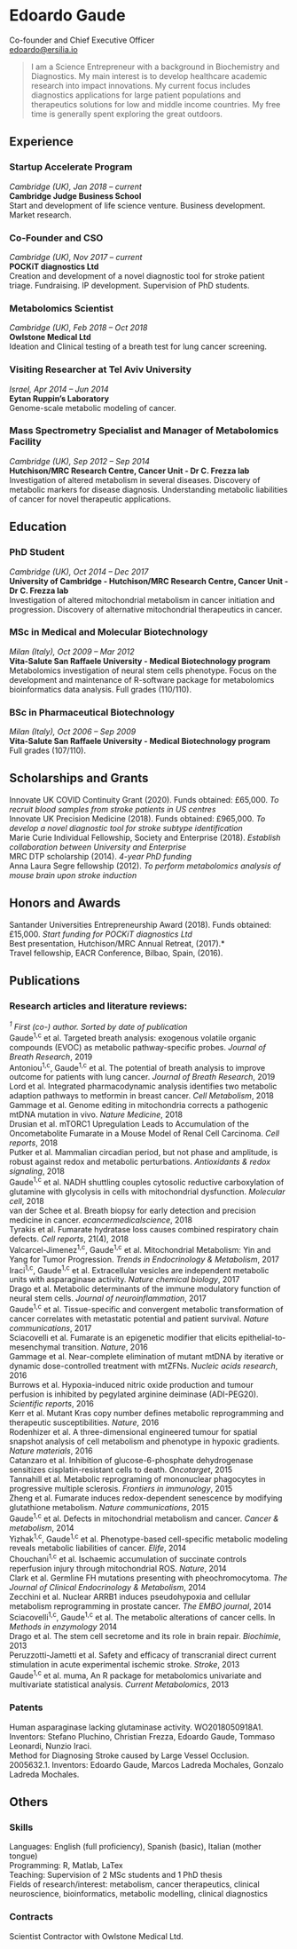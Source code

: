 # Edoardo Gaude

Co-founder and Chief Executive Officer\
<edoardo@ersilia.io>

> I am a Science Entrepreneur with a background in Biochemistry and Diagnostics. My main interest is to develop healthcare academic research into impact innovations. My current focus includes diagnostics applications for large patient populations and therapeutics solutions for low and middle income countries. My free time is generally spent exploring the great outdoors.

## Experience
### Startup Accelerate Program
*Cambridge (UK), Jan 2018 – current*\
**Cambridge Judge Business School**\
Start and development of life science venture. Business development. Market research.
### Co-Founder and CSO
*Cambridge (UK), Nov 2017 – current*\
**POCKiT diagnostics Ltd**\
Creation and development of a novel diagnostic tool for stroke patient triage. Fundraising. IP development. Supervision of PhD students.
### Metabolomics Scientist
*Cambridge (UK), Feb 2018 – Oct 2018*\
**Owlstone Medical Ltd**\
Ideation and Clinical testing of a breath test for lung cancer screening.
### Visiting Researcher at Tel Aviv University
*Israel, Apr 2014 – Jun 2014*\
**Eytan Ruppin’s Laboratory**\
Genome-scale metabolic modeling of cancer.
### Mass Spectrometry Specialist and Manager of Metabolomics Facility
*Cambridge (UK), Sep 2012 – Sep 2014*\
**Hutchison/MRC Research Centre, Cancer Unit - Dr C. Frezza lab**\
Investigation of altered metabolism in several diseases. Discovery of metabolic markers for disease diagnosis. Understanding metabolic liabilities of cancer for novel therapeutic applications.
## Education
### PhD Student
*Cambridge (UK), Oct 2014 – Dec 2017*\
**University of Cambridge - Hutchison/MRC Research Centre, Cancer Unit - Dr C. Frezza lab**\
Investigation of altered mitochondrial metabolism in cancer initiation and progression. Discovery of alternative mitochondrial therapeutics in cancer.
### MSc in Medical and Molecular Biotechnology
*Milan (Italy), Oct 2009 – Mar 2012*\
**Vita-Salute San Raffaele University - Medical Biotechnology program**\
Metabolomics investigation of neural stem cells phenotype. Focus on the development and maintenance of R-software package for metabolomics bioinformatics data analysis.
Full grades (110/110).
### BSc in Pharmaceutical Biotechnology
*Milan (Italy), Oct 2006 – Sep 2009*\
**Vita-Salute San Raffaele University - Medical Biotechnology program**\
Full grades (107/110).
## Scholarships and Grants
Innovate UK COVID Continuity Grant (2020). Funds obtained: £65,000. *To recruit blood samples from stroke patients in US centres*\
Innovate UK Precision Medicine (2018). Funds obtained: £965,000. *To develop a novel diagnostic tool for stroke subtype identification*\
Marie Curie Individual Fellowship, Society and Enterprise (2018). *Establish collaboration between University and Enterprise*\
MRC DTP scholarship (2014). *4-year PhD funding*\
Anna Laura Segre fellowship (2012). *To perform metabolomics analysis of mouse brain upon stroke induction*
## Honors and Awards
Santander Universities Entrepreneurship Award (2018). Funds obtained: £15,000. *Start funding for POCKiT diagnostics Ltd*\
Best presentation, Hutchison/MRC Annual Retreat, (2017).*\
Travel fellowship, EACR Conference, Bilbao, Spain, (2016).
## Publications
### Research articles and literature reviews:
*<sup>1</sup> First (co-) author. Sorted by date of publication*\
Gaude<sup>1,c</sup> et al. Targeted breath analysis: exogenous volatile organic compounds (EVOC) as metabolic pathway-specific probes. *Journal of Breath Research*, 2019\
Antoniou<sup>1,c</sup>, Gaude<sup>1,c</sup> et al. The potential of breath analysis to improve outcome for patients with lung cancer. *Journal of Breath Research*, 2019\
Lord et al. Integrated pharmacodynamic analysis identifies two metabolic adaption pathways to metformin in breast cancer. *Cell Metabolism*, 2018\
Gammage et al. Genome editing in mitochondria corrects a pathogenic mtDNA mutation in vivo. *Nature Medicine*, 2018\
Drusian et al. mTORC1 Upregulation Leads to Accumulation of the Oncometabolite Fumarate in a Mouse Model of Renal Cell Carcinoma. *Cell reports*, 2018\
Putker et al. Mammalian circadian period, but not phase and amplitude, is robust against redox and metabolic perturbations. *Antioxidants & redox signaling*, 2018\
Gaude<sup>1,c</sup> et al. NADH shuttling couples cytosolic reductive carboxylation of glutamine with glycolysis in cells with mitochondrial dysfunction. *Molecular cell*, 2018\
van der Schee et al. Breath biopsy for early detection and precision medicine in cancer. *ecancermedicalscience*, 2018\
Tyrakis et al. Fumarate hydratase loss causes combined respiratory chain defects. *Cell reports*, 21(4), 2018\
Valcarcel-Jimenez<sup>1,c</sup>,  Gaude<sup>1,c</sup> et al. Mitochondrial Metabolism: Yin and Yang for Tumor Progression. *Trends in Endocrinology & Metabolism*, 2017\
Iraci<sup>1,c</sup>, Gaude<sup>1,c</sup> et al. Extracellular vesicles are independent metabolic units with asparaginase activity. *Nature chemical biology*, 2017\
Drago et al. Metabolic determinants of the immune modulatory function of neural stem cells. *Journal of neuroinflammation*, 2017\
Gaude<sup>1,c</sup> et al. Tissue-specific and convergent metabolic transformation of cancer correlates with metastatic potential and patient survival. *Nature communications*, 2017\
Sciacovelli et al. Fumarate is an epigenetic modifier that elicits epithelial-to-mesenchymal transition. *Nature*, 2016\
Gammage et al. Near-complete elimination of mutant mtDNA by iterative or dynamic dose-controlled treatment with mtZFNs. *Nucleic acids research*, 2016\
Burrows et al. Hypoxia-induced nitric oxide production and tumour perfusion is inhibited by pegylated arginine deiminase (ADI-PEG20). *Scientific reports*, 2016\
Kerr et al. Mutant Kras copy number defines metabolic reprogramming and therapeutic susceptibilities. *Nature*, 2016\
Rodenhizer et al. A three-dimensional engineered tumour for spatial snapshot analysis of cell metabolism and phenotype in hypoxic gradients. *Nature materials*, 2016\
Catanzaro et al. Inhibition of glucose-6-phosphate dehydrogenase sensitizes cisplatin-resistant cells to death. *Oncotarget*, 2015\
Tannahill et al. Metabolic reprograming of mononuclear phagocytes in progressive multiple sclerosis. *Frontiers in immunology*, 2015\
Zheng et al. Fumarate induces redox-dependent senescence by modifying glutathione metabolism. *Nature communications*, 2015\
Gaude<sup>1,c</sup> et al. Defects in mitochondrial metabolism and cancer. *Cancer & metabolism*, 2014\
Yizhak<sup>1,c</sup>, Gaude<sup>1,c</sup> et al. Phenotype-based cell-specific metabolic modeling reveals metabolic liabilities of cancer. *Elife*, 2014\
Chouchani<sup>1,c</sup> et al. Ischaemic accumulation of succinate controls reperfusion injury through mitochondrial ROS. *Nature*, 2014\
Clark et al. Germline FH mutations presenting with pheochromocytoma. *The Journal of Clinical Endocrinology & Metabolism*, 2014\
Zecchini et al. Nuclear ARRB1 induces pseudohypoxia and cellular metabolism reprogramming in prostate cancer. *The EMBO journal*, 2014\
Sciacovelli<sup>1,c</sup>, Gaude<sup>1,c</sup> et al. The metabolic alterations of cancer cells. In *Methods in enzymology* 2014\
Drago et al. The stem cell secretome and its role in brain repair. *Biochimie*, 2013\
Peruzzotti-Jametti et al. Safety and efficacy of transcranial direct current stimulation in acute experimental ischemic stroke. *Stroke*, 2013\
Gaude<sup>1,c</sup> et al. muma, An R package for metabolomics univariate and multivariate statistical analysis. *Current Metabolomics*, 2013
### Patents
Human asparaginase lacking glutaminase activity. WO2018050918A1. Inventors: Stefano Pluchino, Christian Frezza, Edoardo Gaude, Tommaso Leonardi, Nunzio Iraci.\
Method for Diagnosing Stroke caused by Large Vessel Occlusion. 2005632.1. Inventors: Edoardo Gaude, Marcos Ladreda Mochales, Gonzalo Ladreda Mochales.

## Others
### Skills
Languages: English (full proficiency), Spanish (basic), Italian (mother tongue)\
Programming: R, Matlab, LaTex\
Teaching: Supervision of 2 MSc students and 1 PhD thesis\
Fields of research/interest: metabolism, cancer therapeutics, clinical neuroscience, bioinformatics, metabolic modelling, clinical diagnostics
### Contracts
Scientist Contractor with Owlstone Medical Ltd.
